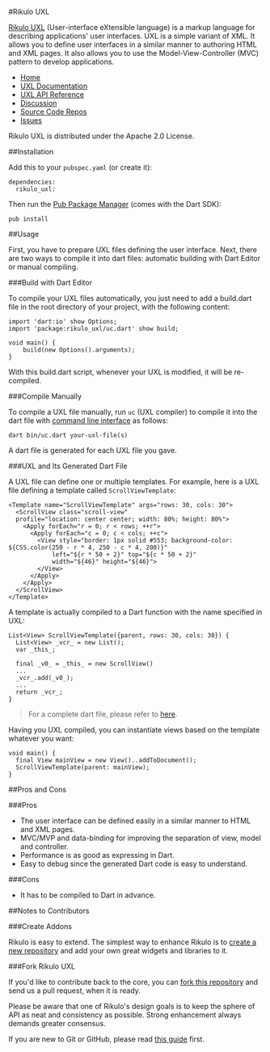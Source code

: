 #Rikulo UXL

[Rikulo UXL](http://rikulo.org) (User-interface eXtensible language) is a markup language for describing applications' user interfaces. UXL is a simple variant of XML. It allows you to define user interfaces in a similar manner to authoring HTML and XML pages. It also allows you to use the Model-View-Controller (MVC) pattern to develop applications.

* [Home](http://rikulo.org)
* [UXL Documentation](http://docs.rikulo.org/ui/latest/UXL)
* [UXL API Reference](http://api.rikulo.org/uxl/latest/)
* [Discussion](http://stackoverflow.com/questions/tagged/rikulo)
* [Source Code Repos](https://github.com/rikulo/uxl)
* [Issues](https://github.com/rikulo/uxl/issues)

Rikulo UXL is distributed under the Apache 2.0 License.

##Installation

Add this to your `pubspec.yaml` (or create it):

    dependencies:
      rikulo_uxl:

Then run the [Pub Package Manager](http://pub.dartlang.org/doc) (comes with the Dart SDK):

    pub install

##Usage

First, you have to prepare UXL files defining the user interface. Next, there are two ways to compile it into dart files: automatic building with Dart Editor or manual compiling.

###Build with Dart Editor

To compile your UXL files automatically, you just need to add a build.dart file in the root directory of your project, with the following content:

	import 'dart:io' show Options;
	import 'package:rikulo_uxl/uc.dart' show build;

	void main() {
		build(new Options().arguments);
	}

With this build.dart script, whenever your UXL is modified, it will be re-compiled.

###Compile Manually

To compile a UXL file manually, run `uc` (UXL compiler) to compile it into the dart file with [command line interface](http://en.wikipedia.org/wiki/Command-line_interface) as follows:

    dart bin/uc.dart your-uxl-file(s)

A dart file is generated for each UXL file you gave.

###UXL and Its Generated Dart File

A UXL file can define one or multiple templates. For example, here is a UXL file defining a template called `ScrollViewTemplate`:

    <Template name="ScrollViewTemplate" args="rows: 30, cols: 30">
      <ScrollView class="scroll-view"
      profile="location: center center; width: 80%; height: 80%">
        <Apply forEach="r = 0; r < rows; ++r">
          <Apply forEach="c = 0; c < cols; ++c">
            <View style="border: 1px solid #553; background-color: ${CSS.color(250 - r * 4, 250 - c * 4, 200)}"
                left="${r * 50 + 2}" top="${c * 50 + 2}"
                width="${46}" height="${46}">
            </View>
          </Apply>
        </Apply>
      </ScrollView>
    </Template>

A template is actually compiled to a Dart function with the name specified in UXL:

    List<View> ScrollViewTemplate({parent, rows: 30, cols: 30}) {
      List<View> _vcr_ = new List();
      var _this_;

      final _v0_ = _this_ = new ScrollView()
      ...
      _vcr_.add(_v0_);
      ...
      return _vcr_;
    }

> For a complete dart file, please refer to [here](https://github.com/rikulo/uxl/blob/master/example/scroll-view/ScrollView.uxl.dart).

Having you UXL compiled, you can instantiate views based on the template whatever you want:

    void main() {
      final View mainView = new View()..addToDocument();
      ScrollViewTemplate(parent: mainView);
    }

##Pros and Cons

###Pros

* The user interface can be defined easily in a similar manner to HTML and XML pages.
* MVC/MVP and data-binding for improving the separation of view, model and controller.
* Performance is as good as expressing in Dart.
* Easy to debug since the generated Dart code is easy to understand.

###Cons

* It has to be compiled to Dart in advance.

##Notes to Contributors

###Create Addons

Rikulo is easy to extend. The simplest way to enhance Rikulo is to [create a new repository](https://help.github.com/articles/create-a-repo) and add your own great widgets and libraries to it.

###Fork Rikulo UXL

If you'd like to contribute back to the core, you can [fork this repository](https://help.github.com/articles/fork-a-repo) and send us a pull request, when it is ready.

Please be aware that one of Rikulo's design goals is to keep the sphere of API as neat and consistency as possible. Strong enhancement always demands greater consensus.

If you are new to Git or GitHub, please read [this guide](https://help.github.com/) first.
